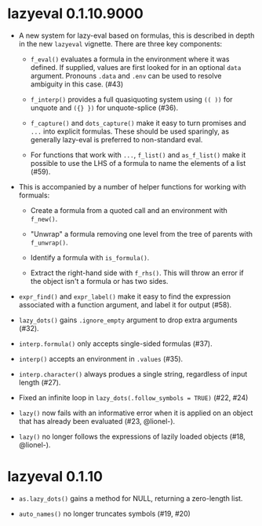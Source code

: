 # lazyeval 0.1.10.9000

* A new system for lazy-eval based on formulas, this is described in depth in
  the new `lazyeval` vignette. There are three key components:
  
  * `f_eval()` evaluates a formula in the environment where it was defined. 
    If supplied, values are first looked for in an optional `data` argument. 
    Pronouns `.data` and `.env` can be used to resolve ambiguity in this case.
    (#43)
    
  * `f_interp()` provides a full quasiquoting system using `(( ))` for unquote
    and `({} })` for unquote-splice (#36).
 
  * `f_capture()` and `dots_capture()` make it easy to turn promises
    and `...` into explicit formulas. These should be used sparingly, as
    generally lazy-eval is preferred to non-standard eval.
    
  * For functions that work with `...`, `f_list()` and `as_f_list()` make it
    possible to use the LHS of a formula to name the elements of a list (#59).

* This is accompanied by a number of helper functions for working with
  formuals:
  
  * Create a formula from a quoted call and an environment with 
    `f_new()`.
  
  * "Unwrap" a formula removing one level from the tree of 
    parents with `f_unwrap()`.
    
  * Identify a formula with `is_formula()`.
  
  * Extract the right-hand side with `f_rhs()`. This will throw an error 
    if the object isn't a formula or has two sides.

* `expr_find()` and `expr_label()` make it easy to find the expression 
  associated with a function argument, and label it for output (#58).

* `lazy_dots()` gains `.ignore_empty` argument to drop extra arguments (#32).

* `interp.formula()` only accepts single-sided formulas (#37).

* `interp()` accepts an environment in `.values` (#35).

* `interp.character()` always produes a single string, regardless of
  input length (#27).

* Fixed an infinite loop in `lazy_dots(.follow_symbols = TRUE)` (#22, #24)

* `lazy()` now fails with an informative error when it is applied on
  an object that has already been evaluated (#23, @lionel-).

* `lazy()` no longer follows the expressions of lazily loaded objects
  (#18, @lionel-).

# lazyeval 0.1.10

* `as.lazy_dots()` gains a method for NULL, returning a zero-length
  list.

* `auto_names()` no longer truncates symbols (#19, #20)

